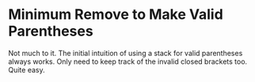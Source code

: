# Minimum Remove to Make Valid Parentheses

Not much to it. The initial intuition of using a stack for valid parentheses always works. Only need to keep track of the invalid closed brackets too. Quite easy.
